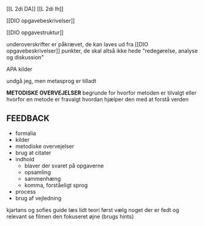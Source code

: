 [[L 2di DA]] [[L 2di Ih]]

[[DIO opgavebeskrivelser]]

[[DIO opgavestruktur]]

underoverskrifter er påkrævet, de kan laves ud fra [[DIO opgavebeskrivelser]] punkter, de skal altså ikke hede "redegørelse, analyse og diskussion"

APA kilder 

undgå jeg, men metasprog er tilladt 

**METODISKE OVERVEJELSER**
begrunde for hvorfor metoden er tilvalgt eller hvorfor en metode er fravalgt
hvordan hjælper den med at forstå verden

## FEEDBACK
- formalia
- kilder 
- metodiske overvejelser
- brug at citater
- indhold
	- blaver der svaret på opgaverne
	- opsamling
	- sammenhæng
	- komma, forståeligt sprog
- process 
- brug af vejledning


kjartans og sofies guide
læs lidt teori først
vælg noget der er fedt og relevant 
se filmen den fokuseret øjne
(brugs hints)


